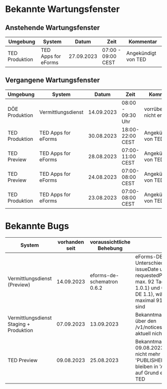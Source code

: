 # Bekannte Wartungsfenster



## Anstehende Wartungsfenster

| Umgebung    | System              | Datum      | Zeit              | Kommentar           |
|-------------|---------------------|------------|-------------------|---------------------|
| TED Produktion | TED Apps for eForms | 27.09.2023 | 07:00 - 09:00 CEST | Angekündigt von TED |

## Vergangene Wartungsfenster

| Umgebung    | System              | Datum      | Zeit              | Kommentar           |
|-------------|---------------------|------------|-------------------|---------------------|
| DÖE Produktion  | Vermittlungsdienst| 14.09.2023| 08:00 - 09:30 Uhr | vorrübergehend nicht erreichbar | 
| TED Produktion| TED Apps for eForms | 30.08.2023 | 18:00-22:00 CEST | Angekündigt von TED | 
| TED Preview | TED Apps for eForms | 28.08.2023 | 07:00-11:00 CEST  | Angekündigt von TED |
| TED Preview | TED Apps for eForms | 24.08.2023 | 07:00-08:00 CEST  | Angekündigt von TED |
| TED Produktion| TED Apps for eForms | 23.08.2023 | 07:00-08:00 CEST | Angekündigt von TED | 


# Bekannte Bugs 

| System       | vorhanden seit      | voraussichtliche Behebung   | Fehler           |
|--------------|--------------------------|-----------------------------|---------------------|
| Vermittlungsdienst (Preview) | 14.09.2023 | eforms-de-schematron 0.6.2 | eForms-DE erlaubt Unterschiede zwischen issueDate und requestedPublicationDate bis zu max. 92 Tagen (eforms-DE 1.0.1) und 60 Tagen (eForms-DE 1.1), während von TED maximal 91 und 59 Tage erlaubt sind | 
| Vermittlungsdienst Staging + Produktion | 07.09.2023  |  13.09.2023       | Bekanntmachungen können über den /v1/notices/stop/{trackingCode} aktuell nicht gestoppt werden | 
| TED Preview  | 09.08.2023               | 25.08.2023                   | Bekanntmachungen ab dem 09.08.2023 werden durch TED nicht mehr in den Status 'PUBLISHED' gesetzt, sie bleiben in 'ACCEPTED' hängen auf Grund eines Fehlers seitens TED |
